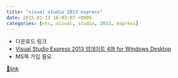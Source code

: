 ```yaml
---
title: "visual studio 2013 express"
date: 2015-01-12 16:03:07 +0900
categories: [etc, visual, studio, 2013, express]
---
```


- 다운로드 링크
- [Visual Studio Express 2013 업데이트 4와 for Windows Desktop](http://www.visualstudio.com/downloads/download-visual-studio-vs#d-express-windows-desktop "Visual Studio Express 2013 업데이트 4와 for Windows Desktop")
- MS쪽 가입 필요.





[🔗link](http://www.mins01.com/mh/tech/read/922)